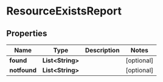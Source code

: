 

# ResourceExistsReport


## Properties

| Name | Type | Description | Notes |
|------------ | ------------- | ------------- | -------------|
|**found** | **List&lt;String&gt;** |  |  [optional] |
|**notfound** | **List&lt;String&gt;** |  |  [optional] |



